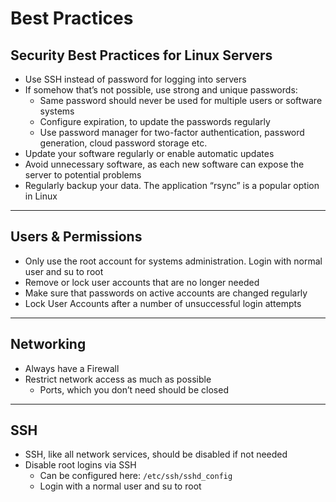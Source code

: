# Best Practices

## Security Best Practices for Linux Servers

* Use SSH instead of password for logging into servers
* If somehow that’s not possible, use strong and unique passwords:
  * Same password should never be used for multiple users or software systems
  * Configure expiration, to update the passwords regularly
  * Use password manager for two-factor authentication, password generation, cloud password storage etc.
* Update your software regularly or enable automatic updates
* Avoid unnecessary software, as each new software can expose the server to potential problems
* Regularly backup your data. The application “rsync” is a popular option in Linux

***

## Users & Permissions

* Only use the root account for systems administration. Login with normal user and su to root
* Remove or lock user accounts that are no longer needed
* Make sure that passwords on active accounts are changed regularly
* Lock User Accounts after a number of unsuccessful login attempts

***

## Networking

* Always have a Firewall
* Restrict network access as much as possible
  * Ports, which you don’t need should be closed

***

## SSH

* SSH, like all network services, should be disabled if not needed
* Disable root logins via SSH
  * Can be configured here: `/etc/ssh/sshd_config`
  * Login with a normal user and su to root
